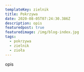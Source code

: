 ```yaml
---
templateKey: zielnik
title: Pokrzywa
date: 2020-08-05T07:24:30.386Z
description: opis
featuredpost: true
featuredimage: /img/blog-index.jpg
tags:
  - pokrzywa
  - zielnik
  - zioła
---
```

opis